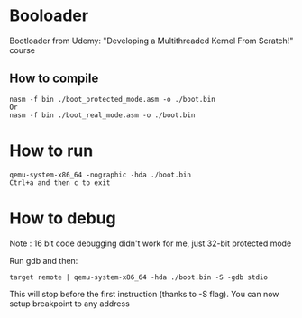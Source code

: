# Booloader
Bootloader from Udemy:  "Developing a Multithreaded Kernel From Scratch!" course

## How to compile
```code
nasm -f bin ./boot_protected_mode.asm -o ./boot.bin
Or
nasm -f bin ./boot_real_mode.asm -o ./boot.bin
```

# How to run
```shell
qemu-system-x86_64 -nographic -hda ./boot.bin
Ctrl+a and then c to exit
```

# How to debug
Note :  16 bit code debugging didn't work for me, just 32-bit protected mode

Run gdb and then:
```shell
target remote | qemu-system-x86_64 -hda ./boot.bin -S -gdb stdio
```
This will stop before the first instruction (thanks to -S flag). You can now setup breakpoint to any address